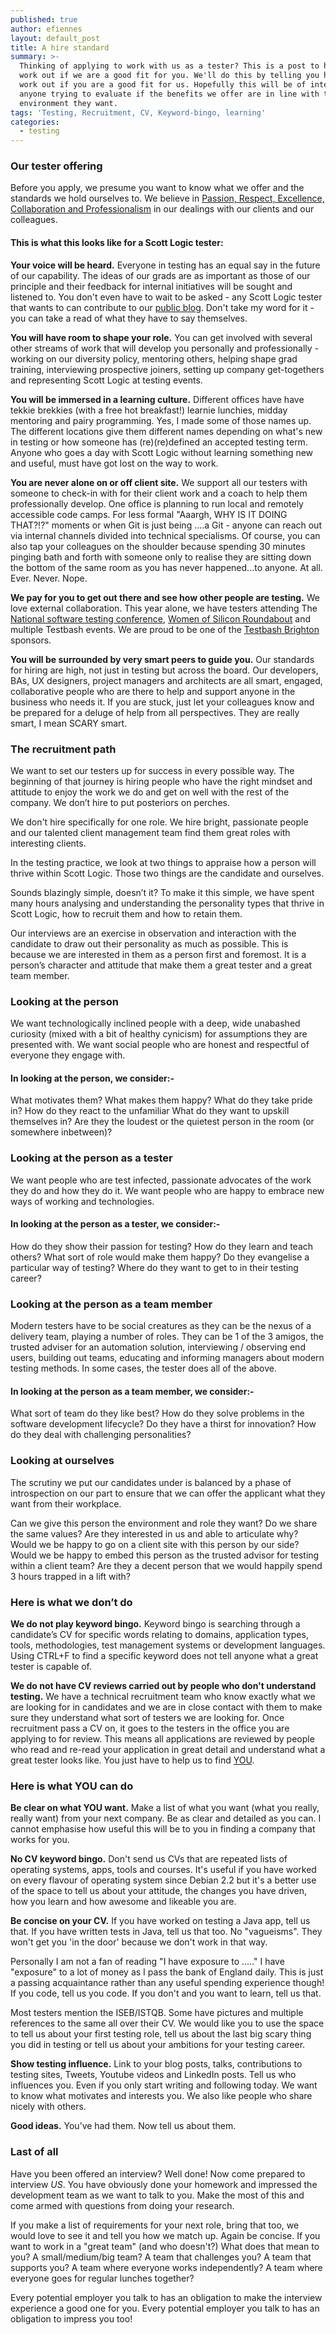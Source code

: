 ```yaml
---
published: true
author: efiennes
layout: default_post
title: A hire standard
summary: >-
  Thinking of applying to work with us as a tester? This is a post to help you
  work out if we are a good fit for you. We'll do this by telling you how we
  work out if you are a good fit for us. Hopefully this will be of interest to
  anyone trying to evaluate if the benefits we offer are in line with the
  environment they want.
tags: 'Testing, Recruitment, CV, Keyword-bingo, learning'
categories:
  - testing
---
```

### Our tester offering
Before you apply, we presume you want to know what we offer and the standards we hold ourselves to. We believe in [Passion, Respect, Excellence, Collaboration and Professionalism](https://www.scottlogic.com/who-we-are/) in our dealings with our clients and our colleagues. 

#### This is what this looks like for a Scott Logic tester:

**Your voice will be heard.**
Everyone in testing has an equal say in the future of our capability. The ideas of our grads are as important as those of our principle and their feedback for internal initiatives will be sought and listened to. You don't even have to wait to be asked - any Scott Logic tester that wants to can contribute to our [public blog](http://blog.scottlogic.com/category/test.html). Don't take my word for it - you can take a read of what they have to say themselves.

**You will have room to shape your role.** 
You can get involved with several other streams of work that will develop you personally and professionally - working on our diversity policy, mentoring others, helping shape grad training, interviewing prospective joiners, setting up company get-togethers and representing Scott Logic at testing events. 

**You will be immersed in a learning culture.** 
Different offices have have tekkie brekkies (with a free hot breakfast!) learnie lunchies, midday mentoring and pairy programming. Yes, I made some of those names up. The different locations give them different names depending on what's new in testing or how someone has (re)(re)defined an accepted testing term. Anyone who goes a day with Scott Logic without learning something new and useful, must have got lost on the way to work.

**You are never alone on or off client site.** 
We support all our testers with someone to check-in with for their client work and a coach to help them professionally develop. One office is planning to run local and remotely accessible code camps. For less formal "Aaargh, WHY IS IT DOING THAT?!?" moments or when Git is just being ....a Git - anyone can reach out via internal channels divided into technical specialisms. Of course, you can also tap your colleagues on the shoulder because spending 30 minutes pinging bath and forth with someone only to realise they are sitting down the bottom of the same room as you has never happened...to anyone. At all. Ever. Never. Nope.

**We pay for you to get out there and see how other people are testing.** 
We love external collaboration. This year alone, we have testers attending The [National software testing conference](http://www.softwaretestingconference.com/), [Women of Silicon Roundabout](http://www.women-in-technology.com) and multiple Testbash events. We are proud to be one of the [Testbash Brighton](https://dojo.ministryoftesting.com/events) sponsors.

**You will be surrounded by very smart peers to guide you.** 
Our standards for hiring are high, not just in testing but across the board. Our developers, BAs, UX designers, project managers and architects are all smart, engaged, collaborative people who are there to help and support anyone in the business who needs it. If you are stuck, just let your colleagues know and be prepared for a deluge of help from all perspectives. They are really smart, I mean SCARY smart.

### The recruitment path
We want to set our testers up for success in every possible way. The beginning of that journey is hiring people who have the right mindset and attitude to enjoy the work we do and get on well with the rest of the company. We don’t hire to put posteriors on perches.  

We don't hire specifically for one role. We hire bright, passionate people and our talented client management team find them great roles with interesting clients. 

In the testing practice, we look at two things to  appraise how a person will thrive within Scott Logic. Those two things are the candidate and ourselves. 

Sounds blazingly simple, doesn’t it? To make it this simple, we have spent many hours analysing and understanding the personality types that thrive in Scott Logic, how to recruit them and how to retain them. 

Our interviews are an exercise in observation and interaction with the candidate to draw out their personality as much as possible. This is because we are interested in them as a person first and foremost. It is a person’s character and attitude that make them a great tester and a great team member.

### Looking at the person
We want technologically inclined people with a deep, wide unabashed curiosity (mixed with a bit of healthy cynicism) for assumptions they are presented with. We want social people who are honest and respectful of everyone they engage with. 


#### In looking at the person, we consider:-
What motivates them? What makes them happy? What do they take pride in? How do they react to the unfamiliar What do they want to upskill themselves in? Are they the loudest or the quietest person in the room (or somewhere inbetween)? 

### Looking at the person as a tester
We want people who are test infected, passionate advocates of the work they do and how they do it. We want people who are happy to embrace new ways of working and technologies.

#### In looking at the person as a tester, we consider:-
How do they show their passion for testing? How do they learn and teach others? What sort of role would make them happy? Do they evangelise a particular way of testing? Where do they want to get to in their testing career? 

### Looking at the person as a team member
Modern testers have to be social creatures as they can be the nexus of a delivery team, playing a number of roles. They can be 1 of the 3 amigos, the trusted adviser for an automation solution, interviewing / observing end users, building out teams, educating and informing managers about modern testing methods. In some cases, the tester does all of the above.

#### In looking at the person as a team member, we consider:-
What sort of team do they like best? How do they solve problems in the software development lifecycle? Do they have a thirst for innovation? How do they deal with challenging personalities? 

### Looking at ourselves
The scrutiny we put our candidates under is balanced by a phase of introspection on our part to ensure that we can offer the applicant what they want from their workplace. 

Can we give this person the environment and role they want? Do we share the same values? Are they interested in us and able to articulate why? Would we be happy to go on a client site with this person by our side? Would we be happy to embed this person as the trusted advisor for testing within a client team? Are they a decent person that we would happily spend 3 hours trapped in a lift with? 

### Here is what we don’t do
**We do not play keyword bingo.** 
Keyword bingo is searching through a candidate’s CV for specific words relating to domains, application types, tools, methodologies, test management systems or development languages. Using CTRL+F to find a specific keyword does not tell anyone what a great tester is capable of. 

**We do not have CV reviews carried out by people who don't understand testing.** 
We have a technical recruitment team who know exactly what we are looking for in candidates and we are in close contact with them to make sure they understand what sort of testers we are looking for. 
Once recruitment pass a CV on, it goes to the testers in the office you are applying to for review. This means all applications are reviewed by people who read and re-read your application in great detail and understand what a great tester looks like. You just have to help us to find [YOU](https://www.scottlogic.com/careers/job-family-testing).

### Here is what YOU can do
**Be clear on what YOU want.** 
Make a list of what you want (what you really, really want) from your next company. Be as clear and detailed as you can. I cannot emphasise how useful this will be to you in finding a company that works for you. 

**No CV keyword bingo.** 
Don't send us CVs that are repeated lists of operating systems, apps, tools and courses. It's useful if you have worked on every flavour of operating system since Debian 2.2 but it's a better use of the space to tell us about your attitude, the changes you have driven, how you learn and how awesome and likeable you are. 

**Be concise on your CV.** 
If you have worked on testing a Java app, tell us that. If you have written tests in Java, tell us that too. No "vagueisms". They won't get you 'in the door' because we don't work in that way. 

Personally I am not a fan of reading "I have exposure to ....." I have "exposure" to a lot of money as I pass the bank of England daily. This is just a passing acquaintance rather than any useful spending experience though!
If you code, tell us you code. If you don't and you want to learn, tell us that.

Most testers mention the ISEB/ISTQB. Some have pictures and multiple references to the same all over their CV. We would like you to use the space to tell us about your first testing role, tell us about the last big scary thing you did in testing or tell us about your ambitions for your testing career. 

**Show testing influence.** 
Link to your blog posts, talks, contributions to testing sites, Tweets, Youtube videos and LinkedIn posts. Tell us who influences you. Even if you only start writing and following today. We want to know what motivates and interests you. We also like people who share nicely with others. 

**Good ideas.** 
You’ve had them. Now tell us about them. 

### Last of all
Have you been offered an interview? Well done! 
Now come prepared to interview _US_. You have obviously done your homework and impressed the development team as we want to talk to you. Make the most of this and come armed with questions from doing your research. 

If you make a list of requirements for your next role, bring that too, we would love to see it and tell you how we match up. Again be concise. If you want to work in a "great team" (and who doesn't?) What does that mean to you? A small/medium/big team? A team that challenges you? A team that supports you? A team where everyone works independently? A team where everyone goes for regular lunches together?

Every potential employer you talk to has an obligation to make the interview experience a good one for you.
Every potential employer you talk to has an obligation to impress you too!
